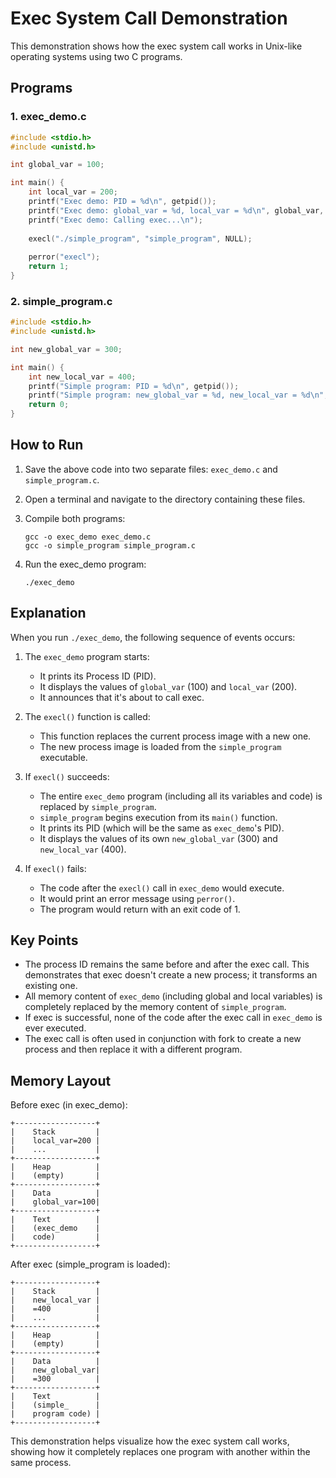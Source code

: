 # Exec System Call Demonstration

This demonstration shows how the exec system call works in Unix-like operating systems using two C programs.

## Programs

### 1. exec_demo.c

```c
#include <stdio.h>
#include <unistd.h>

int global_var = 100;

int main() {
    int local_var = 200;
    printf("Exec demo: PID = %d\n", getpid());
    printf("Exec demo: global_var = %d, local_var = %d\n", global_var, local_var);
    printf("Exec demo: Calling exec...\n");
    
    execl("./simple_program", "simple_program", NULL);
    
    perror("execl");
    return 1;
}
```

### 2. simple_program.c

```c
#include <stdio.h>
#include <unistd.h>

int new_global_var = 300;

int main() {
    int new_local_var = 400;
    printf("Simple program: PID = %d\n", getpid());
    printf("Simple program: new_global_var = %d, new_local_var = %d\n", new_global_var, new_local_var);
    return 0;
}
```

## How to Run

1. Save the above code into two separate files: `exec_demo.c` and `simple_program.c`.

2. Open a terminal and navigate to the directory containing these files.

3. Compile both programs:
   ```
   gcc -o exec_demo exec_demo.c
   gcc -o simple_program simple_program.c
   ```

4. Run the exec_demo program:
   ```
   ./exec_demo
   ```

## Explanation

When you run `./exec_demo`, the following sequence of events occurs:

1. The `exec_demo` program starts:
   - It prints its Process ID (PID).
   - It displays the values of `global_var` (100) and `local_var` (200).
   - It announces that it's about to call exec.

2. The `execl()` function is called:
   - This function replaces the current process image with a new one.
   - The new process image is loaded from the `simple_program` executable.

3. If `execl()` succeeds:
   - The entire `exec_demo` program (including all its variables and code) is replaced by `simple_program`.
   - `simple_program` begins execution from its `main()` function.
   - It prints its PID (which will be the same as `exec_demo`'s PID).
   - It displays the values of its own `new_global_var` (300) and `new_local_var` (400).

4. If `execl()` fails:
   - The code after the `execl()` call in `exec_demo` would execute.
   - It would print an error message using `perror()`.
   - The program would return with an exit code of 1.

## Key Points

- The process ID remains the same before and after the exec call. This demonstrates that exec doesn't create a new process; it transforms an existing one.
- All memory content of `exec_demo` (including global and local variables) is completely replaced by the memory content of `simple_program`.
- If exec is successful, none of the code after the exec call in `exec_demo` is ever executed.
- The exec call is often used in conjunction with fork to create a new process and then replace it with a different program.

## Memory Layout

Before exec (in exec_demo):
```
+------------------+
|    Stack         |
|    local_var=200 |
|    ...           |
+------------------+
|    Heap          |
|    (empty)       |
+------------------+
|    Data          |
|    global_var=100|
+------------------+
|    Text          |
|    (exec_demo    |
|    code)         |
+------------------+
```

After exec (simple_program is loaded):
```
+------------------+
|    Stack         |
|    new_local_var |
|    =400          |
|    ...           |
+------------------+
|    Heap          |
|    (empty)       |
+------------------+
|    Data          |
|    new_global_var|
|    =300          |
+------------------+
|    Text          |
|    (simple_      |
|    program code) |
+------------------+
```

This demonstration helps visualize how the exec system call works, showing how it completely replaces one program with another within the same process.
